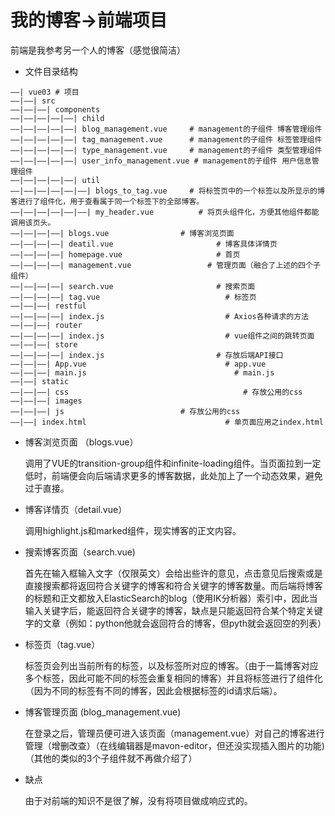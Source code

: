 # 我的博客->前端项目
前端是我参考另一个人的博客（感觉很简洁）

- 文件目录结构

```
——| vue03 # 项目
——|——| src 
——|——|——| components
——|——|——|——|——| child 
——|——|——|——|——| blog_management.vue 	# management的子组件 博客管理组件
——|——|——|——|——| tag_management.vue  	# management的子组件 标签管理组件
——|——|——|——|——| type_management.vue		# management的子组件 类型管理组件
——|——|——|——|——| user_info_management.vue # management的子组件 用户信息管理组件
——|——|——|——|——| util
——|——|——|——|——|——| blogs_to_tag.vue  	# 将标签页中的一个标签以及所显示的博客进行了组件化，用于查看属于同一个标签下的全部博客。
——|——|——|——|——|——| my_header.vue		  # 将页头组件化，方便其他组件都能调用该页头。
——|——|——|——| blogs.vue                # 博客浏览页面
——|——|——|——| deatil.vue 				      # 博客具体详情页
——|——|——|——| homepage.vue				      # 首页
——|——|——|——| management.vue				    # 管理页面（融合了上述的四个子组件）
——|——|——|——| search.vue					      # 搜索页面
——|——|——|——| tag.vue 					        # 标签页
——|——|——| restful
——|——|——|——| index.js					        # Axios各种请求的方法 
——|——|——| router
——|——|——|——| index.js					        # vue组件之间的跳转页面
——|——|——| store
——|——|——|——| index.js 					      # 存放后端API接口
——|——|——| App.vue 						        # app.vue
——|——|——| main.js						          # main.js
——|——| static
——|——|——| css							            # 存放公用的css
——|——|——| images						
——|——|——| js                          # 存放公用的css
——|——| index.html 						        # 单页面应用之index.html
```

- 博客浏览页面 （blogs.vue）

  调用了VUE的transition-group组件和infinite-loading组件。当页面拉到一定低时，前端便会向后端请求更多的博客数据，此处加上了一个动态效果，避免过于直接。

- 博客详情页（detail.vue）

  调用highlight.js和marked组件，现实博客的正文内容。

- 搜索博客页面（search.vue)

  首先在输入框输入文字（仅限英文）会给出些许的意见，点击意见后搜索或是直接搜索都将返回符合关键字的博客和符合关键字的博客数量。而后端将博客的标题和正文都放入ElasticSearch的blog（使用IK分析器）索引中，因此当输入关键字后，能返回符合关键字的博客，缺点是只能返回符合某个特定关键字的文章（例如：python他就会返回符合的博客，但pyth就会返回空的列表）

- 标签页（tag.vue）

  标签页会列出当前所有的标签，以及标签所对应的博客。（由于一篇博客对应多个标签，因此可能不同的标签会重复相同的博客）并且将标签进行了组件化（因为不同的标签有不同的博客，因此会根据标签的id请求后端）。

- 博客管理页面 (blog_management.vue)

  在登录之后，管理员便可进入该页面（management.vue）对自己的博客进行管理（增删改查）（在线编辑器是mavon-editor，但还没实现插入图片的功能)（其他的类似的3个子组件就不再做介绍了）

- 缺点

  由于对前端的知识不是很了解，没有将项目做成响应式的。
  
